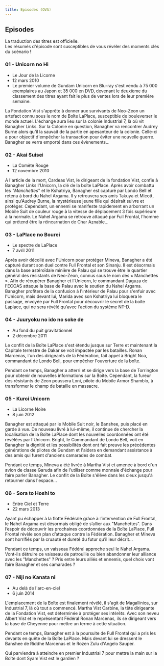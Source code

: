 ```yaml
---
title: Episodes (OVA)
---
```


Episodes
--------



La traduction des titres est officielle.   
Les résumés d'épisode sont susceptibles de vous révéler des moments clés du scénario !


### 01 - Unicorn no Hi


* Le Jour de la Licorne
* 12 mars 2010
* Le premier volume de Gundam Unicorn en Blu-ray s'est vendu à 75 000 exemplaires au Japon et 35 000 en DVD, devenant le deuxième du classement des titres ayant fait le plus de ventes lors de leur première semaine.


La Fondation Vist s'apprête à donner aux survivants de Neo-Zeon un artefact connu sous le nom de Boîte LaPlace, susceptible de bouleverser le monde actuel. L'échange aura lieu sur la colonie Industrial 7, là où vit Banagher Links. Sur la Colonie en question, Banagher va rencontrer Audrey Burne alors qu'il la sauvait de la partie en apesanteur de la colonie. Celle-ci a pour objectif d'empêcher la transaction pour éviter une nouvelle guerre. Banagher se verra emporté dans ces évènements...




### 02 - Akai Suisei


* La Comète Rouge
* 12 novembre 2010


A l'article de la mort, Cardeas Vist, le dirigeant de la fondation Vist, confie à Banagher Links l'Unicorn, la clé de la boîte LaPlace. Après avoir combattu les *"Manchettes*" et le Kshatriya, Banagher est capturé par Londo Bell et retenu à bord du Nahel Argama. Il y retrouvera ses amis Takuya et Micott, ainsi qu'Audrey Burne, la mystérieuse jeune fille qui désirait suivre et protéger. Cependant, un ennemi se manifeste rapidement en arborrant un Mobile Suit de couleur rouge à la vitesse de déplacement 3 fois supérieure à la normale. Le Nahel Argama se retrouve attaqué par Full Frontal, l'homme qui prétend être la réincarnation de Char Aznable...


### 03 - LaPlace no Bourei


* Le spectre de LaPlace
* 7 avril 2011


Après avoir décollé avec l'Unicorn pour protéger Mineva, Banagher a été capturé durant son duel contre Full Frontal et son Sinanju. Il est désormais dans la base astéroïdale minière de Palau qui se trouve être le quartier général des résistants de Neo-Zeon, connus sous le nom des « Manchettes ». Afin de récupérer Banagher et l'Unicorn, le commandant Daguza de l'ECOAS attaque la base de Palau avec le soutien du Nahel Argama. Banagher profitera de la confusion à l'intérieur de Palau pour s'enfuir avec l'Unicorn, mais devant lui, Marida avec son Kshatriya lui bloquera le passage, envoyée par Full Frontal pour découvrir le secret de la boîte Laplace, qui ne sera révélé qu'avec l'action du système NT-D.




### 04 - Juuryoku no ido no soke de


* Au fond du puit gravitationnel
* 2 décembre 2011


Le conflit de la Boîte LaPlace s'est étendu jusque sur Terre et maintenant la Capitale terrestre de Dakar se voit impactée par les batailles. Ronan Marcenas, l'un des dirigeants de la Fédération, fait appel à Bright Noa, commandant de Londo Bell, pour empêcher l'ouverture de la boîte.  
  
Pendant ce temps, Banagher a atterri et se dirige vers la base de Torrington pour obtenir de nouvelles informations sur la Boîte. Cependant, la fureur des résistants de Zeon poussera Loni, pilote du Mobile Armor Shamblo, à transformer le champ de bataille en massacre.



### 05 - Kuroi Unicorn


* La Licorne Noire
* 8 juin 2012


Banagher est attaqué par le Mobile Suit noir, le Banshee, puis placé en garde à vue. De nouveau livré à lui-même, il continue de chercher la localisation de la Boîte LaPlace dont les nouvelles coordonnées ont été révélées par l'Unicorn. Bright, le Commandant de Londo Bell, voit en Banagher la dignitié et les possibilités dont ont fait preuve les précédentes générations de pilotes de Gundam et l'aidera en demandant assistance à des amis qui furent d'anciens camarades de combat.


Pendant ce temps, Mineva a été livrée à Martha Vist et amenée à bord d'un avion de classe Garuda afin de l'utiliser comme monnaie d'échange pour faire parler Banagher. Le conflit de la Boîte s'élève dans les cieux jusqu'à retourner dans l'espace...



### 06 - Sora to Hoshi to


* Entre Ciel et Terre
* 22 mars 2013




Ayant pu échapper à la flotte Fédérale grâce à l’intervention de Full Frontal, le Nahel Argama est désormais obligé de s’allier aux "Manchettes". Dans l’espoir de découvrir les prochaines coordonnées de la Boîte LaPlace, Full Frontal révèle son plan d’attaque contre la Fédération. Banagher et Mineva sont horrifiés par la cruauté et dureté du futur qu’il leur décrit…


Pendant ce temps, un vaisseau Fédéral approche seul le Nahel Argama. Vont-ils détruire ce vaisseau de patrouille ou bien abandonner leur alliance avec les "Manchettes" ? Pris entre leurs alliés et ennemis, quel choix vont faire Banagher et ses camarades ?


### 07 - Niji no Kanata ni


* Au delà de l'arc-en-ciel
* 6 juin 2014


L'emplacement de la Boîte est finalement révélé, il s'agit de Magallinica, sur Industrial 7, là où tout a commencé. Martha Vist Carbine, la tête dirigeante de la Fondation Vist, est déterminée à protéger ses intérêts. Avec son neveu Albert Vist et le représentant Fédéral Ronan Marcenas, ils se dirigeant vers la base de Cheyenne pour mettre un terme à cette situation.


Pendant ce temps, Banagher est à la poursuite de Full Frontal qui a pris les devants en quête de la Boîte LaPlace. Mais devant lui se dressent le Banshee de Riddhe Marcenas et le Rozen Zulu d'Angelo Sauper.


Qui parviendra à atteindre en premier Industrial 7 pour mettre la main sur la Boîte dont Syam Vist est le gardien ?



